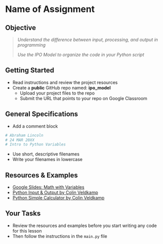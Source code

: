 
# Name of Assignment

## Objective

> *Understand the difference between input, processing, and output in programming*
>
> *Use the IPO Model to organize the code in your Python script*

## Getting Started

- Read instructions and review the project resources
- Create a **public** GitHub repo named: **ipo_model**
    - Upload your project files to the repo
    - Submit the URL that points to your repo on Google Classroom

## General Specifications

- Add a comment block 
```python
# Abraham Lincoln
# 24 MAR 20XX
# Intro to Python Variables
```
- Use short, descriptive filenames
- Write your filenames in lowercase

## Resources & Examples

- [Google Slides: Math with Variables](https://docs.google.com/presentation/d/1VnChdB2BRBac2MwrQxUdTckRCgZqsvNoZHhzNWHgYRA/edit?usp=sharing)
- [Python Input & Output by Colin Veldkamp](https://youtu.be/C106KyGhH_0?feature=shared)
- [Python Simple Calculator by Colin Veldkamp](https://youtu.be/5Dzb4P6yvNc?feature=shared)

## Your Tasks

- Review the resources and examples before you start writing any code for this lesson
- Then follow the instructions in the `main.py` file
